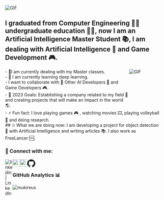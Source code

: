 <img align="center" alt="GIF" src="https://cdn.dribbble.com/users/1643824/screenshots/3429154/untitled-4.gif" width="500" height="320" />
<br/>

## I graduated from Computer Engineering 👩‍💻 undergraduate education 👨‍🎓, now I am an Artificial Intelligence Master Student 📚, I am dealing with Artificial Intelligence 🤖 and Game Development 🎮.
<img align="right" alt="GIF" src="https://d2te1y9qx21itc.cloudfront.net/images/jobs/20160506/game-developer-intern.gif" width="100" height="120" />
- 🔭I am currently dealing with my Master classes. <br>
- 🌱 I am currently learning deep learning.<br>
- I want to collaborate with 👯 Other AI Developers 🤖 and Game Developers 🎮.<br>
- 🥅 2023 Goals: Establishing a company related to my field 🏢 and creating projects that will make an impact in the world 🌎.<br>
- ⚡ Fun fact: I love playing games 🎮 , watching movies 🎞️, playing volleyball 🏐 and doing research.<br>
## ⏲ What we are doing now:
I am developing a project for object detection 🚀 with Artificial Intelligence and writing articles 📚.
I also work as FreeLancer 🆓.

<br />

### 📩 Connect with me:

[<img align="left" alt="linkedin | LinkedIn" width="24px" src="https://raw.githubusercontent.com/peterthehan/peterthehan/master/assets/linkedin.svg" />][linkedin]
[<img align="left" height="24" width="24" src="https://cdn.jsdelivr.net/npm/simple-icons@v4/icons/instagram.svg" />][instagram]
[<img align="left" height="24" width="24" src="https://cdn.jsdelivr.net/npm/simple-icons@v4/icons/gmail.svg" />][gmail]
[<img align="left" alt="GitHub" width="26px" src="https://raw.githubusercontent.com/github/explore/78df643247d429f6cc873026c0622819ad797942/topics/github/github.png" />][github]
<br />


### GitHub Analytics 📊

  <img height="180em" align="left" src="https://github-readme-stats.vercel.app/api/top-langs?username=Pentaka&show_icons=true&locale=en&layout=compact&langs_count=8&theme=radical" alt="mukireus"/>
</a>

<br />
<br />

[instagram]: https://www.instagram.com/tahayesil09/
[linkedin]: https://www.linkedin.com/in/taha-yasir-ye%C5%9Fil/
[gmail]: mailto:tahayesil4040@gmail.com
[github]: https://github.com/Pentaka
